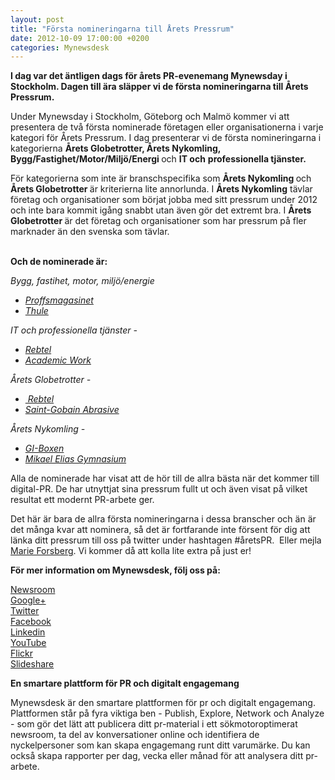 ```yaml
---
layout: post
title: "Första nomineringarna till Årets Pressrum"
date: 2012-10-09 17:00:00 +0200
categories: Mynewsdesk
---
```

 <div class='clearfix'><p><strong>I dag var det äntligen dags för årets PR-evenemang Mynewsday i Stockholm. Dagen till ära släpper vi de första nomineringarna till Årets Pressrum. </strong></p>
<p>Under Mynewsday i Stockholm, Göteborg och Malmö kommer vi att presentera de två första nominerade företagen eller organisationerna i varje kategori för Årets Pressrum. I dag presenterar vi de första nomineringarna i kategorierna <strong>Årets Globetrotter, Årets Nykomling, Bygg/Fastighet/Motor/Miljö/Energi </strong>och <strong>IT och</strong> <strong>professionella tjänster.&nbsp;</strong></p>
<p>För kategorierna som inte är branschspecifika som <strong>Årets Nykomling </strong>och <strong>Årets Globetrotter </strong>är kriterierna lite annorlunda. I <strong>Årets Nykomling</strong> tävlar företag och organisationer som börjat jobba med sitt pressrum under 2012 och inte bara kommit igång snabbt utan även gör det extremt bra. I <strong>Årets Globetrotter </strong>är det företag och organisationer som har pressrum på fler marknader än den svenska som tävlar.</p>
<p><br><strong>Och de nominerade är:</strong></p>
<p><em>Bygg, fastihet, motor, miljö/energie&nbsp; <br></em></p>
<ul>
<li><em><a href="/se/pressroom/proffsmagasinet">Proffsmagasinet</a></em></li>
<li><em> <a href="/se/pressroom/thule">Thule</a></em></li>
</ul>
<p><em>IT och professionella tjänster - &nbsp;&nbsp;&nbsp;&nbsp;&nbsp;&nbsp;&nbsp; &nbsp; <br></em></p>
<ul>
<li><em><a href="/se/pressroom/rebtel"> Rebtel</a></em></li>
<li><em><a href="/se/pressroom/academic_work">Academic Work</a></em></li>
</ul>
<p><em>Årets Globetrotter -&nbsp;&nbsp;&nbsp;&nbsp;&nbsp;&nbsp;&nbsp;&nbsp;&nbsp;&nbsp;&nbsp;&nbsp;&nbsp;&nbsp;&nbsp;&nbsp;&nbsp;&nbsp;&nbsp;&nbsp;&nbsp;&nbsp;&nbsp;&nbsp;&nbsp;&nbsp;&nbsp;&nbsp;&nbsp; <br></em></p>
<ul>
<li><em><a href="/se/pressroom/rebtel">&nbsp;Rebtel</a></em></li>
<li><em><a href="/se/pressroom/saint-gobain_abrasives_ab">Saint-Gobain Abrasive</a></em></li>
</ul>
<p><em>Årets Nykomling -&nbsp;&nbsp;&nbsp;&nbsp;&nbsp;&nbsp;&nbsp;&nbsp;&nbsp;&nbsp;&nbsp;&nbsp;&nbsp;&nbsp;&nbsp;&nbsp;&nbsp;&nbsp;&nbsp;&nbsp;&nbsp;&nbsp;&nbsp;&nbsp;&nbsp;&nbsp;&nbsp;&nbsp;&nbsp;&nbsp;&nbsp;&nbsp; <br></em></p>
<ul>
<li><em><a href="/se/pressroom/giboxen">GI-Boxen</a></em></li>
<li><em><a href="/se/pressroom/mikael-elias-gymnasium">Mikael Elias Gymnasium</a></em></li>
</ul>
<p>Alla de nominerade har visat att de hör till de allra bästa när det kommer till digital-PR. De har utnyttjat sina pressrum fullt ut och även visat på vilket resultat ett modernt PR-arbete ger.</p>
<p>Det här är bara de allra första nomineringarna i dessa branscher och än är det många kvar att nominera, så det är fortfarande inte försent för dig att länka ditt pressrum till oss på twitter under hashtagen #åretsPR. &nbsp;Eller mejla <a href="/se/pressroom/newsdesk/contact_person/view/marie-forsberg-13486" target="_blank">Marie Forsberg</a>. Vi kommer då att kolla lite extra på just er!</p>
</div>
<div class='boilerplate'><p><strong>För mer information om Mynewsdesk, följ oss på:</strong></p>
<p><a href="/se/pressroom/newsdesk">Newsroom</a><a href="http://twitter.com/#!/mynewsdesk_se"><br /> </a><a href="https://plus.google.com/u/0/104884420513900925138">Google+</a><a href="http://twitter.com/#!/mynewsdesk_se"><br />Twitter</a><br /><a href="http://www.facebook.com/MyNewsdesk">Facebook</a><br /><a href="http://www.linkedin.com/company/mynewsdesk">Linkedin</a><br /><a href="http://www.youtube.com/user/mynewsdesk">YouTube</a><br /><a href="http://www.flickr.com/photos/mynewsdesk">Flickr</a><br /><a href="http://www.slideshare.net/MyNewsdesk">Slideshare</a></p>
<p><strong>En smartare plattform för PR och digitalt engagemang </strong></p>
<p>Mynewsdesk är den smartare plattformen för pr och digitalt engagemang. Plattformen står på fyra viktiga ben - Publish, Explore, Network och Analyze - som gör det lätt att publicera ditt pr-material i ett sökmotoroptimerat newsroom, ta del av konversationer online och identifiera de nyckelpersoner som kan skapa engagemang runt ditt varumärke. Du kan också skapa rapporter per dag, vecka eller månad för att analysera ditt pr-arbete.</p>
<p><span><strong><br /></strong></span></p></div>
